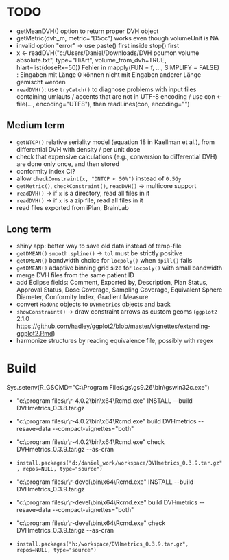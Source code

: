# TODO

 * getMeanDVH() option to return proper DVH object
 * getMetric(dvh_m, metric="D5cc") works even though volumeUnit is NA
 * invalid option "error" -> use paste() first inside stop() first
 * x <- readDVH("c:/Users/Daniel/Downloads/DVH poumon volume absolute.txt", type="HiArt", volume_from_dvh=TRUE, hiart=list(doseRx=50))
 Fehler in mapply(FUN = f, ..., SIMPLIFY = FALSE) : 
  Eingaben mit Länge 0 können nicht mit Eingaben anderer Länge gemischt werden
 * `readDVH()`: use `tryCatch()` to diagnose problems with input files containing umlauts / accents that are not in UTF-8 encoding / use con <- file(..., encoding="UTF8"), then readLines(con, encoding="")

## Medium term

 * `getNTCP()` relative seriality model (equation 18 in Kaellman et al.), from differential DVH with density / per unit dose
 * check that expensive calculations (e.g., conversion to differential DVH) are done only once, and then stored
 * conformity index CI?
 * allow `checkConstraint(x, "DNTCP < 50%")` instead of `0.5Gy`
 * `getMetric()`, `checkConstraint()`, `readDVH()` -> multicore support
 * `readDVH()` -> if `x` is a directory, read all files in it
 * `readDVH()` -> if `x` is a zip file, read all files in it
 * read files exported from iPlan, BrainLab

## Long term

 * shiny app: better way to save old data instead of temp-file
 * `getDMEAN()` `smooth.spline()` -> `tol` must be strictly positive
 * `getDMEAN()` bandwidth choice for `locpoly()` when `dpill()` fails
 * `getDMEAN()` adaptive binning grid size for `locpoly()` with small bandwidth
 * merge DVH files from the same patient ID
 * add Eclipse fields: Comment, Exported by, Description, Plan Status, Approval Status, Dose Coverage, Sampling Coverage, Equivalent Sphere Diameter, Conformity Index, Gradient Measure
 * convert `RadOnc` objects to `DVHmetrics` objects and back
 * `showConstraint()` -> draw constraint arrows as custom geoms (`ggplot2` 2.1.0 https://github.com/hadley/ggplot2/blob/master/vignettes/extending-ggplot2.Rmd)
 * harmonize structures by reading equivalence file, possibly with regex

# Build

Sys.setenv(R_GSCMD="C:\\Program Files\\gs\\gs9.26\\bin\\gswin32c.exe")

 * "c:\program files\r\r-4.0.2\bin\x64\Rcmd.exe" INSTALL --build DVHmetrics_0.3.8.tar.gz
 * "c:\program files\r\r-4.0.2\bin\x64\Rcmd.exe" build DVHmetrics --resave-data --compact-vignettes="both"
 * "c:\program files\r\r-4.0.2\bin\x64\Rcmd.exe" check DVHmetrics_0.3.9.tar.gz --as-cran
 * `install.packages("d:/daniel_work/workspace/DVHmetrics_0.3.9.tar.gz", repos=NULL, type="source")`

 * "c:\program files\r\r-devel\bin\x64\Rcmd.exe" INSTALL --build DVHmetrics_0.3.9.tar.gz
 * "c:\program files\r\r-devel\bin\x64\Rcmd.exe" build DVHmetrics --resave-data --compact-vignettes="both"
 * "c:\program files\r\r-devel\bin\x64\Rcmd.exe" check DVHmetrics_0.3.9.tar.gz --as-cran
 * `install.packages("h:/workspace/DVHmetrics_0.3.9.tar.gz", repos=NULL, type="source")`
